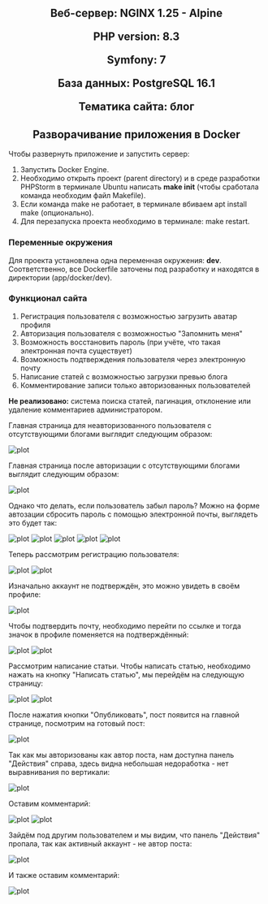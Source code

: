 <h2 align="center">
  
Веб-сервер: NGINX 1.25 - Alpine
  
PHP version: 8.3

Symfony: 7

База данных: PostgreSQL 16.1

Тематика сайта: блог
</h2>

<h2 align="center">Разворачивание приложения в Docker</h2>

Чтобы развернуть приложение и запустить сервер:
1. Запустить Docker Engine.
2. Необходимо открыть проект (parent directory) и в среде разработки PHPStorm в терминале Ubuntu написать <b>make init</b> (чтобы сработала команда необходим файл Makefile). 
3. Если команда make не работает, в терминале вбиваем apt install make (опционально).
4. Для перезапуска проекта необходимо в терминале: make restart.

<h3>Переменные окружения</h3>

Для проекта установлена одна переменная окружения: <b>dev</b>. Соответственно, все Dockerfile заточены под разработку и находятся в директории (app/docker/dev).

<h3>Функционал сайта</h3>

1. Регистрация пользователя с возможностью загрузить аватар профиля
2. Авторизация пользователя с возможностью "Запомнить меня"
3. Возможность восстановить пароль (при учёте, что такая электронная почта существует)
4. Возможность подтверждения пользователя через электронную почту
5. Написание статей с возможностью загрузки превью блога
6. Комментирование записи только авторизованных пользователей

<b>Не реализовано:</b> система поиска статей, пагинация, отклонение или удаление комментариев администратором.

Главная страница для неавторизованного пользователя с отсутствующими блогами выглядит следующим образом:

![plot](readmeimg/main.jpg)


Главная страница после авторизации с отсутствующими блогами выглядит следующим образом:

![plot](readmeimg/auth.jpg)

Однако что делать, если пользователь забыл пароль? Можно на форме автозации сбросить пароль с помощью электронной почты, выглядеть это будет так: 

![plot](readmeimg/login.jpg)
![plot](readmeimg/reset.jpg)
![plot](readmeimg/reset_token.jpg)
![plot](readmeimg/reset_email.jpg)
![plot](readmeimg/set_new_password.jpg)

Теперь рассмотрим регистрацию пользователя:

![plot](readmeimg/register.jpg)
![plot](readmeimg/new_profile.jpg)

Изначально аккаунт не подтверждён, это можно увидеть в своём профиле: 

![plot](readmeimg/not_verify.jpg)

Чтобы подтвердить почту, необходимо перейти по ссылке и тогда значок в профиле поменяется на подтверждённый:

![plot](readmeimg/verify_email.jpg)
![plot](readmeimg/verify.jpg)

Рассмотрим написание статьи. Чтобы написать статью, необходимо нажать на кнопку "Написать статью", мы перейдём на следующую страницу:

![plot](readmeimg/new_post.jpg)
![plot](readmeimg/filled_post.jpg)

После нажатия кнопки "Опубликовать", пост появится на главной странице, посмотрим на готовый пост:

![plot](readmeimg/post_on_page.jpg)

Так как мы авторизованы как автор поста, нам доступна панель "Действия" справа, здесь видна небольшая недоработка - нет выравнивания по вертикали:

![plot](readmeimg/post_author.jpg)

Оставим комментарий:

![plot](readmeimg/empty_comments.jpg)
![plot](readmeimg/author_comment.jpg)

Зайдём под другим пользователем и мы видим, что панель "Действия" пропала, так как активный аккаунт - не автор поста:

![plot](readmeimg/login_as_different.jpg)

И также оставим комментарий:

![plot](readmeimg/not_author_comment.jpg)
